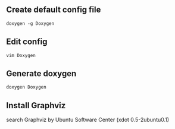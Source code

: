 ## Create default config file

    doxygen -g Doxygen

## Edit config

    vim Doxygen

## Generate doxygen

    doxygen Doxygen

## Install Graphviz
search Graphviz by Ubuntu Software Center (xdot 0.5-2ubuntu0.1)

